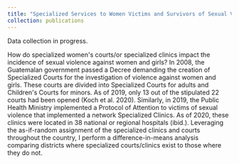 ```yaml
---
title: "Specialized Services to Women Victims and Survivors of Sexual Violence:The Case of Guatemala"
collection: publications
---
```

Data collection in progress. 

How do specialized women's courts/or specialized clinics impact the incidence of sexual violence against women and girls? In 2008, the Guatemalan government passed a Decree demanding the creation of Specialized Courts for the investigation of violence against women and girls. These courts are divided into Specialized Courts for adults and Children's Courts for minors. As of 2019, only 13 out of the stipulated 22 courts had been opened (Koch et al. 2020). Similarly, in 2019, the Public Health Ministry implemented a Protocol of Attention to victims of sexual violence that implemented a network Specialized Clinics. As of 2020, these clinics were located in 38 national or regional hospitals (ibid.). Leveraging the as-if-random assignment of the specialized clinics and courts throughout the country, I perform a difference-in-means analysis comparing districts where specialized courts/clinics exist to those where they do not.

